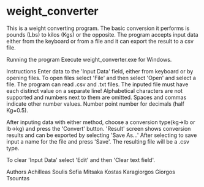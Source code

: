 # weight_converter
 This is a weight converting program. The basic conversion it performs is pounds (Lbs) to kilos (Kgs) or the opposite. The program accepts input data either from the keyboard or from a file and it can export the result to a csv file.

Running the program
Execute weight_converter.exe for Windows.

Instructions
Enter data to the 'Input Data' field, either from keyboard or by opening files.
To open files select 'File' and then select 'Open' and select a file.
The program can read .csv and .txt files.
The inputed file must have each distinct value on a separate line!
Alphabetical characters are not supported and numbers next to them are omitted.
Spaces and commas indicate other number values.
Number point number for decimals (half Kg=0.5).

After inputing data with either method, choose a conversion type(kg->lb or lb->kg) and press the 'Convert' button.
'Result' screen shows conversion results and can be exported by selecting 'Save As...'
After selecting to save input a name for the file and press 'Save'. The resulting file will be a .csv type.

To clear 'Input Data' select 'Edit' and then 'Clear text field'.


Authors
Achilleas Soulis
Sofia Mitsaka
Kostas Karagiorgos
Giorgos Tsountas
